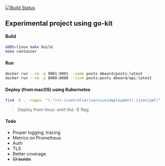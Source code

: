 [![Build Status](https://travis-ci.org/dovys/mboard.svg?branch=master)](https://travis-ci.org/dovys/mboard)

Experimental project using go-kit
------

#### Build
```sh
GOOS=linux make build
make container
```

#### Run
```sh
docker run --rm -p 9001:9001 --name posts mboard/posts:latest
docker run --rm -p 8080:8080 --link posts:posts mboard/api:latest
```

#### Deploy (from macOS) using Kubernetes
```sh
find -E . -regex  "(.*)+\-(controller|service|deployment).(json|yml)" | xargs -L 1 kubectl create -f
```
> Deploy from linux: omit the -E flag

#### Todo
- Proper logging, tracing
- Metrics on Prometheus
- Auth
- TLS
- Better coverage
- ~~CI builds~~
